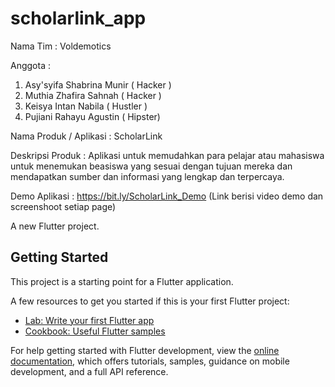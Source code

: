 # scholarlink_app
Nama Tim : Voldemotics 

Anggota : 
1. Asy'syifa Shabrina Munir ( Hacker ) 
2. Muthia Zhafira Sahnah ( Hacker )
3. Keisya Intan Nabila ( Hustler ) 
4. Pujiani Rahayu Agustin ( Hipster)
   
Nama Produk / Aplikasi : 
ScholarLink 

Deskripsi Produk : 
Aplikasi untuk memudahkan para pelajar atau mahasiswa untuk menemukan beasiswa yang sesuai dengan tujuan mereka dan mendapatkan sumber dan informasi yang lengkap dan terpercaya. 

Demo Aplikasi : 
https://bit.ly/ScholarLink_Demo
(Link berisi video demo dan screenshoot setiap page)

A new Flutter project.

## Getting Started

This project is a starting point for a Flutter application.

A few resources to get you started if this is your first Flutter project:

- [Lab: Write your first Flutter app](https://docs.flutter.dev/get-started/codelab)
- [Cookbook: Useful Flutter samples](https://docs.flutter.dev/cookbook)

For help getting started with Flutter development, view the
[online documentation](https://docs.flutter.dev/), which offers tutorials,
samples, guidance on mobile development, and a full API reference.
